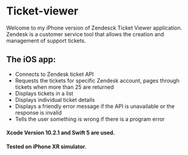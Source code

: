 # Ticket-viewer
Welcome to my iPhone version of Zendesck Ticket Viewer application.
Zendesk is a customer service tool that allows the creation and management of support tickets.

## The iOS app:
* Connects to Zendesk ticket API
* Requests the tickets for specific Zendesk account, pages through tickets when more than 25 are
returned
* Displays tickets in a list
* Displays individual ticket details
* Displays a friendly error message if the API is unavailable or the response is invalid
* Tells the user something is wrong if there is a program error

#### Xcode Version 10.2.1 and Swift 5 are used.
#### Tested on iPhone XR simulator. 
